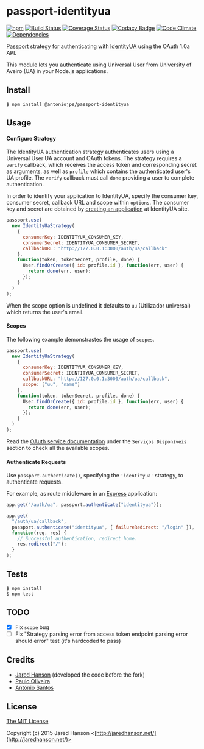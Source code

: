 # passport-identityua

[![npm](https://img.shields.io/npm/v/npm.svg)](https://www.npmjs.com/package/passport-identityua)
[![Build Status](https://travis-ci.org/poliveira89/passport-identityua.svg)](https://travis-ci.org/poliveira89/passport-identityua)
[![Coverage Status](https://coveralls.io/repos/poliveira89/passport-identityua/badge.svg?branch=master&service=github)](https://coveralls.io/github/poliveira89/passport-identityua?branch=master)
[![Codacy Badge](https://api.codacy.com/project/badge/d20ac5ee14e1494a80716b7b16e637c8)](https://www.codacy.com/app/paulonascimento89/passport-identityua)
[![Code Climate](https://codeclimate.com/github/poliveira89/passport-identityua/badges/gpa.svg)](https://codeclimate.com/github/poliveira89/passport-identityua)
[![Dependencies](https://david-dm.org/poliveira89/passport-identityua.svg)](https://david-dm.org/poliveira89/passport-identityua)

[Passport](http://passportjs.org/) strategy for authenticating with [IdentityUA](http://identity.ua.pt/)
using the OAuth 1.0a API.

This module lets you authenticate using Universal User from University of Aveiro (UA) in your Node.js applications.

## Install

    $ npm install @antoniojps/passport-identityua

## Usage

#### Configure Strategy

The IdentityUA authentication strategy authenticates users using a Universal User UA account
and OAuth tokens. The strategy requires a `verify` callback, which receives the
access token and corresponding secret as arguments, as well as `profile` which
contains the authenticated user's UA profile. The `verify` callback must
call `done` providing a user to complete authentication.

In order to identify your application to IdentityUA, specify the consumer key,
consumer secret, callback URL and scope within `options`. The consumer key and secret
are obtained by [creating an application](http://identity.ua.pt/oauth/apps) at
IdentityUA site.

```js
passport.use(
  new IdentityUaStrategy(
    {
      consumerKey: IDENTITYUA_CONSUMER_KEY,
      consumerSecret: IDENTITYUA_CONSUMER_SECRET,
      callbackURL: "http://127.0.0.1:3000/auth/ua/callback"
    },
    function(token, tokenSecret, profile, done) {
      User.findOrCreate({ id: profile.id }, function(err, user) {
        return done(err, user);
      });
    }
  )
);
```

When the scope option is undefined it defaults to `uu` (Utilizador universal) which returns the user's email.

#### Scopes

The following example demonstrastes the usage of `scopes`.

```js
passport.use(
  new IdentityUaStrategy(
    {
      consumerKey: IDENTITYUA_CONSUMER_KEY,
      consumerSecret: IDENTITYUA_CONSUMER_SECRET,
      callbackURL: "http://127.0.0.1:3000/auth/ua/callback",
      scope: ["uu", "name"]
    },
    function(token, tokenSecret, profile, done) {
      User.findOrCreate({ id: profile.id }, function(err, user) {
        return done(err, user);
      });
    }
  )
);
```

Read the [OAuth service documentation](http://api.web.ua.pt/pt/services/universidade_de_aveiro/oauth) under the `Serviços Disponíveis` section to check all the available scopes.

#### Authenticate Requests

Use `passport.authenticate()`, specifying the `'identityua'` strategy, to
authenticate requests.

For example, as route middleware in an [Express](http://expressjs.com/)
application:

```js
app.get("/auth/ua", passport.authenticate("identityua"));

app.get(
  "/auth/ua/callback",
  passport.authenticate("identityua", { failureRedirect: "/login" }),
  function(req, res) {
    // Successful authentication, redirect home.
    res.redirect("/");
  }
);
```

## Tests

    $ npm install
    $ npm test

## TODO

- [x] Fix `scope` bug
- [ ] Fix "Strategy parsing error from access token endpoint parsing error should error" test (it's hardcoded to pass)

## Credits

- [Jared Hanson](http://github.com/jaredhanson) (developed the code before the fork)
- [Paulo Oliveira](http://github.com/poliveira89)
- [António Santos](http://github.com/antoniojps)

## License

[The MIT License](http://opensource.org/licenses/MIT)

Copyright (c) 2015 Jared Hanson <[http://jaredhanson.net/](http://jaredhanson.net/)>
